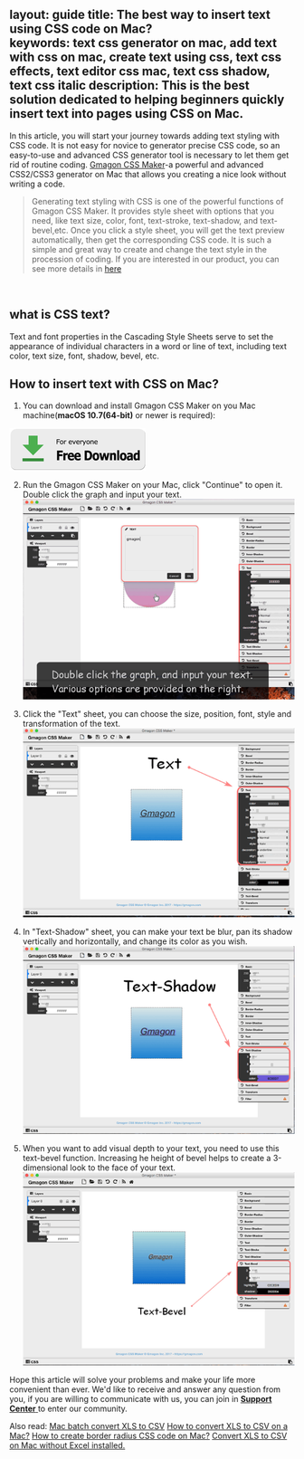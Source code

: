 layout: guide
title: The best way to insert text using CSS code on Mac?  
keywords: text css generator on mac, add text with css on mac, create text using css, text css effects, text editor css mac, text css shadow, text css italic
description: This is the best solution dedicated to helping beginners quickly insert text into pages using CSS on Mac. 
---


In this article, you will start your journey towards adding text styling with CSS code. It is not easy for novice to generator precise CSS code, so an easy-to-use and advanced CSS generator tool is necessary to let them get rid of routine coding. <a href="https://gmagon.com/products/store/gmagon_css_maker/" target="_blank" rel="noopener">Gmagon CSS Maker</a>-a powerful and advanced CSS2/CSS3 generator on Mac that allows you creating a nice look without writing a code.

>Generating text styling with CSS is one of the powerful functions of Gmagon CSS Maker. It provides style sheet with options that you need, like text size, color, font, text-stroke, text-shadow, and text-bevel,etc. Once you click a style sheet, you will get the text preview automatically, then get the corresponding CSS code. It is such a simple and great way to create and change the text style in the procession of coding. If you are interested in our product, you can see more details in <a href="https://gmagon.com/products/store/gmagon_css_maker/docs.html" target="_blank" rel="noopener">here</a>

<br>

## what is CSS text?
Text and font properties in the Cascading Style Sheets serve to set the appearance of individual characters in a word or line of text, including text color, text size, font, shadow, bevel, etc.


## How to insert text with CSS on Mac?
1. You can download and install Gmagon CSS Maker on you Mac machine(**macOS 10.7(64-bit)** or newer is required):

<a href="../products/store/gmagon_css_maker/download.html" target="_blank" rel="noopener"> <img src="../asset/images/free-download.png"> </a>


2. Run the Gmagon CSS Maker on your Mac, click "Continue" to open it. Double click the graph and input your text.
![](img/css-maker-text.png)

3. Click the "Text" sheet, you can choose the size, position, font, style and transformation of the text.
![](img/css-maker-textsheet.png)

4. In "Text-Shadow" sheet, you can make your text be blur, pan its shadow vertically and horizontally, and change its color as you wish.
![](img/css-maker-textshadow.png)

5. When you want to add visual depth to your text, you need to use this text-bevel function. Increasing he height of bevel helps to create a 3-dimensional look to the face of your text.
![](img/css-maker-textbevel.png)

Hope this article will solve your problems and make your life more convenient than ever. We'd like to receive and answer any question from you, if you are willing to communicate with us, you can join in <a href="https://gitter.im/Gmagon/support" target="_blank"> <strong>Support Center</strong> </a> to enter our community. 



Also read:
<a href="https://gmagon.com/guide/mac-batch-convert-xls-to-csv.html" target="_blank" rel="noopener">Mac batch convert XLS to CSV</a>
<a href="https://gmagon.com/guide/convert-xls-to-csv-on-mac.html" target="_blank" rel="noopener">How to convert XLS to CSV on a Mac?</a>
<a href="https://gmagon.com/guide/create-border-radius-css-mac.html" target="_blank" rel="noopener">How to create border radius CSS code on Mac?</a>
<a href="https://gmagon.com/guide/convert-xls-on-mac-without-excel.html" target="_blank" rel="noopener">Convert XLS to CSV on Mac without Excel installed.</a>
